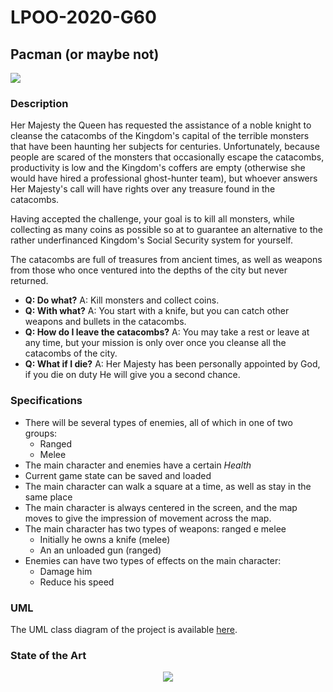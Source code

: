 # LPOO-2020-G60

## Pacman (or maybe not)

<p align="left">
  <img src="https://github.com/FEUP-LPOO/lpoo-2020-g60/workflows/gradlew%20test/badge.svg">
</p>

### Description

Her Majesty the Queen has requested the assistance of a noble knight to cleanse the catacombs of the Kingdom's capital of the terrible monsters that have been haunting her subjects for centuries. Unfortunately, because people are scared of the monsters that occasionally escape the catacombs, productivity is low and the Kingdom's coffers are empty (otherwise she would have hired a professional ghost-hunter team), but whoever answers Her Majesty's call will have rights over any treasure found in the catacombs.

Having accepted the challenge, your goal is to kill all monsters, while collecting as many coins as possible so at to guarantee an alternative to the rather underfinanced Kingdom's Social Security system for yourself.

The catacombs are full of treasures from ancient times, as well as weapons from those who once ventured into the depths of the city but never returned.

- **Q: Do what?** A: Kill monsters and collect coins.
- **Q: With what?** A: You start with a knife, but you can catch other weapons and bullets in the catacombs.
- **Q: How do I leave the catacombs?** A: You may take a rest or leave at any time, but your mission is only over once you cleanse all the catacombs of the city.
- **Q: What if I die?** A: Her Majesty has been personally appointed by God, if you die on duty He will give you a second chance. 

### Specifications

- There will be several types of enemies, all of which in one of two groups:
    - Ranged
    - Melee
- The main character and enemies have a certain *Health*
- Current game state can be saved and loaded
- The main character can walk a square at a time, as well as stay in the same place
- The main character is always centered in the screen, and the map moves to give the impression of movement across the map.
- The main character has two types of weapons: ranged e melee
    - Initially he owns a knife (melee)
    - An an unloaded gun (ranged)
- Enemies can have two types of effects on the main character:
    - Damage him
    - Reduce his speed

### UML

The UML class diagram of the project is available [here](https://drive.google.com/file/d/1Ql_kmMo6nBzLH933LEEZQvu8vgUm2lDC/view?usp=sharing).

### State of the Art

<p align="center">
  <img src="https://drive.google.com/uc?id=1WstrLPkEo1YTzjKws6ZUzi35vcV6Ieky">
</p>
